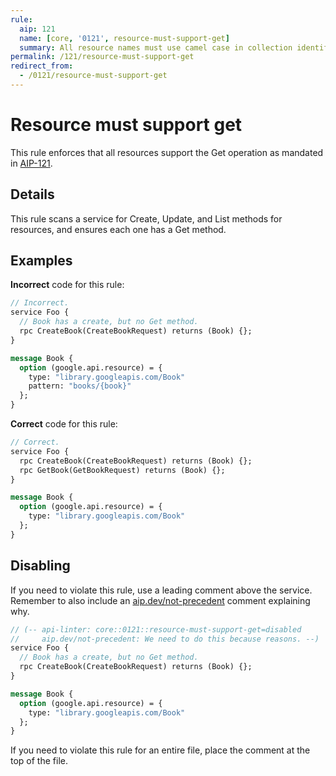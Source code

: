 ```yaml
---
rule:
  aip: 121
  name: [core, '0121', resource-must-support-get]
  summary: All resource names must use camel case in collection identifiers.
permalink: /121/resource-must-support-get
redirect_from:
  - /0121/resource-must-support-get
---
```


# Resource must support get

This rule enforces that all resources support the Get operation as mandated in
[AIP-121][].

## Details

This rule scans a service for Create, Update, and List methods for resources,
and ensures each one has a Get method.

## Examples

**Incorrect** code for this rule:

```proto
// Incorrect.
service Foo {
  // Book has a create, but no Get method.
  rpc CreateBook(CreateBookRequest) returns (Book) {};
}

message Book {
  option (google.api.resource) = {
    type: "library.googleapis.com/Book"
    pattern: "books/{book}"
  };
}
```

**Correct** code for this rule:

```proto
// Correct.
service Foo {
  rpc CreateBook(CreateBookRequest) returns (Book) {};
  rpc GetBook(GetBookRequest) returns (Book) {};
}

message Book {
  option (google.api.resource) = {
    type: "library.googleapis.com/Book"
  };
}
```

## Disabling

If you need to violate this rule, use a leading comment above the service.
Remember to also include an [aip.dev/not-precedent][] comment explaining why.

```proto
// (-- api-linter: core::0121::resource-must-support-get=disabled
//     aip.dev/not-precedent: We need to do this because reasons. --)
service Foo {
  // Book has a create, but no Get method.
  rpc CreateBook(CreateBookRequest) returns (Book) {};
}

message Book {
  option (google.api.resource) = {
    type: "library.googleapis.com/Book"
  };
}
```

If you need to violate this rule for an entire file, place the comment at the
top of the file.

[aip-121]: https://aip.dev/121
[aip.dev/not-precedent]: https://aip.dev/not-precedent